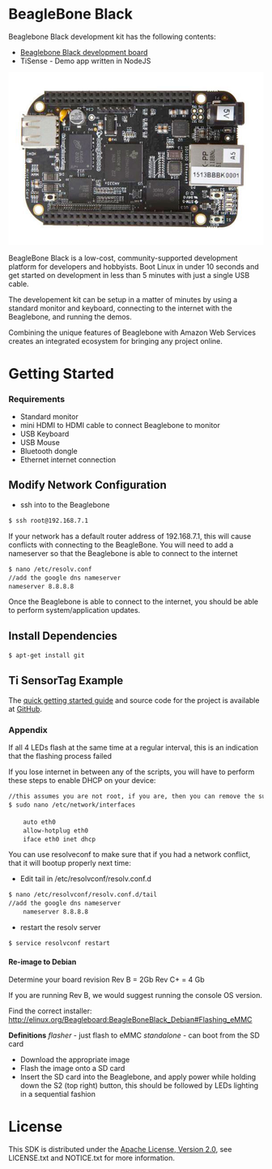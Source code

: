 
# BeagleBone Black

Beaglebone Black development kit has the following contents:
* [Beaglebone Black development board](https://www.arrow.com/en/products/bb-bblk-000/circuitco)
* TiSense - Demo app written in NodeJS

![Image of Board](https://raw.githubusercontent.com/ArrowElectronics/aws-iot-device-sdk/master/images/beaglebone.jpg)

BeagleBone Black is a low-cost, community-supported development platform for developers and hobbyists. Boot Linux in under 10 seconds and get started on development in less than 5 minutes with just a single USB cable.

The developement kit can be setup in a matter of minutes by using a
standard monitor and keyboard, connecting to the internet with the
Beaglebone, and running the demos.

Combining the unique features of Beaglebone with Amazon Web Services
creates an integrated ecosystem for bringing any project online.

# Getting Started

### Requirements
* Standard monitor
* mini HDMI to HDMI cable to connect Beaglebone to monitor
* USB Keyboard
* USB Mouse
* Bluetooth dongle
* Ethernet internet connection

## Modify Network Configuration

* ssh into to the Beaglebone
```sh
$ ssh root@192.168.7.1
```

If your network has a default router address of 192.168.7.1, this will cause conflicts with connecting to the BeagleBone. 
You will need to add a nameserver so that the Beaglebone is able to connect to the internet
```sh
$ nano /etc/resolv.conf
//add the google dns nameserver
nameserver 8.8.8.8
```

Once the Beaglebone is able to connect to the internet, you should be able to perform system/application updates.

## Install Dependencies
```sh
$ apt-get install git
```

## Ti SensorTag Example
The <a href="https://github.com/ArrowElectronics/aws-iot-tisense-js" target="_blank">quick getting started guide</a> and source code for the project is available at <a href="https://github.com/ArrowElectronics/aws-iot-tisense-js" target="_blank">GitHub</a>.


### Appendix

If all 4 LEDs flash at the same time at a regular interval, this is an indication that the flashing process failed

If you lose internet in between any of the scripts, you will have to perform these steps to enable DHCP on your device:
```sh
//this assumes you are not root, if you are, then you can remove the sudo
$ sudo nano /etc/network/interfaces

    auto eth0
    allow-hotplug eth0
    iface eth0 inet dhcp
```

You can use resolveconf to make sure that if you had a network conflict, that it will bootup properly next time:
* Edit tail in /etc/resolvconf/resolv.conf.d
```sh
$ nano /etc/resolvconf/resolv.conf.d/tail
//add the google dns nameserver
    nameserver 8.8.8.8
```
* restart the resolv server
```sh
$ service resolvconf restart
```

#### Re-image to Debian

Determine your board revision
Rev B = 2Gb
Rev C+ = 4 Gb

If you are running Rev B, we would suggest running the console OS version.

Find the correct installer:
http://elinux.org/Beagleboard:BeagleBoneBlack_Debian#Flashing_eMMC

**Definitions**
*flasher* - just flash to eMMC
*standalone* - can boot from the SD card

* Download the appropriate image
* Flash the image onto a SD card
* Insert the SD card into the Beaglebone, and apply power while holding down the S2 (top right) button, this should be followed by LEDs lighting in a sequential fashion


# License
This SDK is distributed under the
[Apache License, Version 2.0](http://www.apache.org/licenses/LICENSE-2.0),
see LICENSE.txt and NOTICE.txt for more information.
